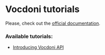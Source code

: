 # Vocdoni tutorials

Please, check out the [official documentation](https://docs.vocdoni.io).

### Available tutorials:

- [Introducing Vocdoni API](./vocdoni-api)

